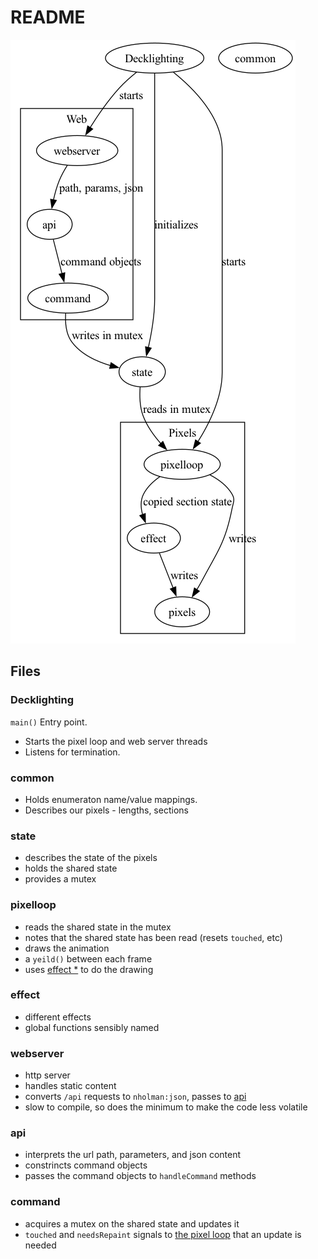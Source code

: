 # README

![Graph](doc.png)

## Files

### Decklighting

`main()` Entry point. 
* Starts the pixel loop and web server threads
* Listens for termination.

### common

* Holds enumeraton name/value mappings.
* Describes our pixels - lengths, sections

### state
* describes the state of the pixels
* holds the shared state
* provides a mutex

### pixelloop
* reads the shared state in the mutex
* notes that the shared state has been read (resets `touched`, etc)
* draws the animation
* a `yeild()` between each frame
* uses [effect *](#effect) to do the drawing

### effect
* different effects
* global functions sensibly named

### webserver
* http server
* handles static content
* converts `/api` requests to `nholman:json`, passes to [api](#api)
* slow to compile, so does the minimum to make the code less volatile

### api
* interprets the url path, parameters, and json content
* constrincts command objects
* passes the command objects to `handleCommand` methods

### command 
* acquires a mutex on the shared state and updates it
* `touched` and `needsRepaint` signals to [the pixel loop](#pixelloop) that an update is needed
 